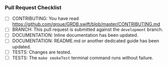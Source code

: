<!-- Please describe your pull request here. -->

### Pull Request Checklist

<!--
Please check all those boxes:
-->

- [ ] CONTRIBUTING: You have read https://github.com/groue/GRDB.swift/blob/master/CONTRIBUTING.md
- [ ] BRANCH: This pull request is submitted against the `development` branch.
- [ ] DOCUMENTATION: Inline documentation has been updated.
- [ ] DOCUMENTATION: README.md or another dedicated guide has been updated.
- [ ] TESTS: Changes are tested.
- [ ] TESTS: The `make smokeTest` terminal command runs without failure.
